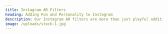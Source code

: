 ```yaml
---
title: Instagram AR Filters
heading: Adding Fun and Personality to Instagram
description: Our Instagram AR filters are more than just playful additions; they're about adding fun and personality to your brand's Instagram presence. We believe that Instagram is not just a platform for visual content; it's a canvas for creative expression. Our AR filters turn your brand into a playful experience on Instagram, engaging, entertaining, and connecting with your followers in a new and exciting way. We create filters that reflect your brand's personality and allow your audience to interact with your content in a fun and immersive manner.
image: /uploads/stock-1.jpg
---
```


